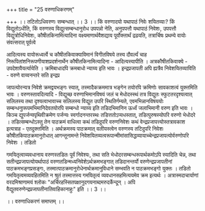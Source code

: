 +++
title = "25 वरुणाधिकरणम्"

+++
।। तटितोऽधिवरुणः सम्बन्धात् ।। 3 ।। किं वरुणादयो यथापाठं निवेः शयितव्याः? किं विद्युतोऽधीति, किं वरुणस्य विद्युत्सम्बन्धानुरोध उपपन्नो नेति, अनुपपत्तौ यथापाठं निवेशः, उपपत्तौ विद्युत्रोधिनिवेशः, कौषीतकिनामित्यादिना वक्ष्यमाणार्थवैशद्याय पूर्वोक्त्तार्थं द्रढयति, तत्रार्चिषः प्रथम्ये वायोः संवत्सरात् पूर्वत्वे

आदित्यस्य वायोरूध्वर्त्वे च कौषीतकिवाक्याविमानं विगीतविषये तस्य दौवर्ल्यं चाह निरूपितांशनिरूपणीयाशप्रदर्शनार्थेन कौषीतकिनामित्यादिना - आदित्यस्यापीति । अत्रकौषीतकिवाक्ये - उपदेशावैयर्त्यायेति । क्रमिबाधादपि क्रमबाधो न्याय्य इति भावः । इन्द्रप्रजापती अपि ह्यत्रैव निवेशयितव्याविति - वरुणे वाय्वनन्तरे सति इन्द्रप्र

जापत्योरन्यत्र निवेशे क्रमद्वयभङ्गः स्यात्, तस्मादैकक्रममात्र भङ्गेन तयोरपि क्रमिणोः सावकाशत्वं युक्त्तमिति भावः । वरुणस्तावदित्यादि - विद्युच्छ वरुणाभिमानविषयं जलं च मेधोदस्स्थं तत्र विद्युतः स्फुटतरदृश्यत्वात् सलिलस्य तथा दृश्यत्वाभावाच्च सलिलस्य विद्युत उपरि स्थितिर्गम्यते, एवमभिन्नानविषययोः सम्बन्धनुारूपमभिमानिदेवतयोरपि सम्बन्धो न्याय्य इति तडिदभिमानिन ऊर्ध्वं जलाभिमानी वरुण इति भावः । किञ्च द्युपर्जन्यपृथिवीक्रमेण पर्जन्यः स्वर्गादनन्तरस्थः तडित्ततोऽप्यधस्तात्, तडित्पुरुषस्योपरि वरुणो भेधोदरे । तडित्सम्बन्धोऽस्तु तेन पाठक्रमं वाधित्वा कथं तडिदुपरि वरुणनिवेशः कथं वेन्द्रप्रजापत्त्योस्तत्रावकाश इत्यत्राह - एतदुक्त्तमिति । अर्थक्रमस्य पाठक्रमात् वलीयस्त्वेन वरुणस्य तटिदुपरि निवेशः कौषीतकिपाठक्रमानुरोधात् आगन्तूनामन्ते निवेशयितव्यत्वरूपान्मीमांसासिद्धव्यायाच्चेन्द्रप्रजापत्योर्वरुणोपरि निवेशः । तडितो

गमयितृत्वाव्यवधानाय वरुणस्तडितः पूर्वं निवेश्यः, तथा सति भेधोदरसम्बन्धरूपार्थकमोऽपि स्यादिति चेन्न, तथा सतीन्द्रप्रजापत्योयर्थापाठं वरुणतडिन्मध्यनिवेशेऽर्थक्रमभङ्गात् तडिदानन्तर्यो वरुणेन्द्रप्रजापतीनां पाठक्रमभङ्गप्रसङ्गः, तस्मात्पाठक्रमानुरोधेनार्थक्रमानुविधाने सम्भवति न पाठक्रमभङ्गो युक्त्तः । तडितो गमयितृत्वमव्यवहितमिति न श्रुतं तस्मात्तस्य गमयितृत्वं व्यवधानसहमित्ययमेव क्रम इत्यर्थः । अत्रास्मदाचार्याणां वरदमिश्राणामयं श्लोकः "अर्चिरहस्सितपक्षानुदगयनाब्दमरुदर्केन्दून् । अपि वैद्युतवरुणेन्द्रप्रजापतीनातिवाहिकानाहुः" इति ।। 3 ।।

।। वरुणाधिकरणं समाप्तम् ।।

